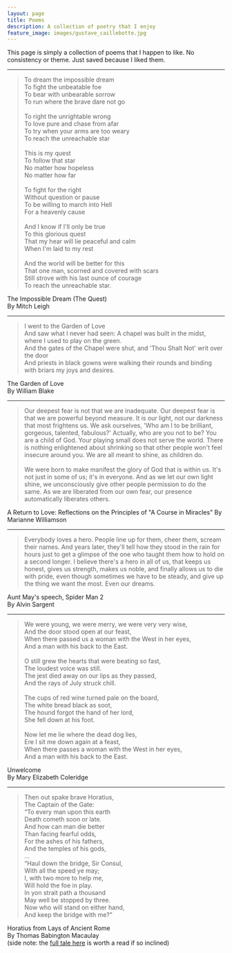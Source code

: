 ```yaml
---
layout: page
title: Poems
description: A collection of poetry that I enjoy
feature_image: images/gustave_caillebotte.jpg
---
```


This page is simply a collection of poems that I happen to like.  No consistency or theme.  Just saved because I liked them.

---

>To dream the impossible dream <br>
To fight the unbeatable foe<br>
To bear with unbearable sorrow<br>
To run where the brave dare not go<br><br>
To right the unrightable wrong<br>
To love pure and chase from afar<br>
To try when your arms are too weary<br>
To reach the unreachable star<br><br>
This is my quest<br>
To follow that star<br>
No matter how hopeless<br>
No matter how far<br><br>
To fight for the right<br>
Without question or pause<br>
To be willing to march into Hell<br>
For a heavenly cause<br><br>
And I know if I'll only be true<br>
To this glorious quest<br>
That my hear will lie peaceful and calm<br>
When I'm laid to my rest<br><br>
And the world will be better for this<br>
That one man, scorned and covered with scars<br>
Still strove with his last ounce of courage<br>
To reach the unreachable star.<br>

The Impossible Dream (The Quest)<br>
By Mitch Leigh

---


>I went to the Garden of Love<br>
And saw what I never had seen:  A chapel was built in the midst, where I used to play on the green.<br>
And the gates of the Chapel were shut, and 'Thou Shalt Not' writ over the door<br>
And priests in black gowns were walking their rounds and binding with briars my joys and desires.<br>


The Garden of Love<br>
By William Blake

---

>Our deepest fear is not that we are inadequate. Our deepest fear is that we are powerful beyond measure. It is our light, not our darkness that most frightens us. We ask ourselves, 'Who am I to be brilliant, gorgeous, talented, fabulous?' Actually, who are you not to be? You are a child of God. Your playing small does not serve the world. There is nothing enlightened about shrinking so that other people won't feel insecure around you. We are all meant to shine, as children do.<br><br> 
We were born to make manifest the glory of God that is within us. It's not just in some of us; it's in everyone. And as we let our own light shine, we unconsciously give other people permission to do the same. As we are liberated from our own fear, our presence automatically liberates others.

A Return to Love: Reflections on the Principles of "A Course in Miracles"
By Marianne Williamson

---

>Everybody loves a hero. People line up for them, cheer them, scream their names. And years later, they'll tell how they stood in the rain for hours just to get a glimpse of the one who taught them how to hold on a second longer. I believe there's a hero in all of us, that keeps us honest, gives us strength, makes us noble, and finally allows us to die with pride, even though sometimes we have to be steady, and give up the thing we want the most. Even our dreams.

Aunt May's speech, Spider Man 2<br>
By Alvin Sargent

---

>We were young, we were merry, we were very very wise,<br>
And the door stood open at our feast,<br>
When there passed us a woman with the West in her eyes,<br>
And a man with his back to the East.<br><br>
O still grew the hearts that were beating so fast,<br>
The loudest voice was still.<br>
The jest died away on our lips as they passed,<br>
And the rays of July struck chill.<br><br>
The cups of red wine turned pale on the board,<br>
The white bread black as soot, <br>
The hound forgot the hand of her lord,<br>
She fell down at his foot.<br><br>
Now let me lie where the dead dog lies,<br>
Ere I sit me down again at a feast,<br>
When there passes a woman with the West in her eyes,<br>
And a man with his back to the East.<br>

Unwelcome<br>
By Mary Elizabeth Coleridge

---

>Then out spake brave Horatius,<br>
The Captain of the Gate:<br>
“To every man upon this earth<br>
Death cometh soon or late.<br>
And how can man die better<br>
Than facing fearful odds,<br>
For the ashes of his fathers,<br>
And the temples of his gods,<br>
...<br>
“Haul down the bridge, Sir Consul,<br>
With all the speed ye may;<br>
I, with two more to help me,<br>
Will hold the foe in play.<br>
In yon strait path a thousand<br>
May well be stopped by three.<br>
Now who will stand on either hand,<br>
And keep the bridge with me?”<br>

Horatius from Lays of Ancient Rome<br>
By Thomas Babington Macaulay<br>
(side note: the [full tale here][horatius_link] is worth a read if so inclined)




[horatius_link]: https://www.artofmanliness.com/character/manly-lessons/manvotional-horatius-at-the-bridge/